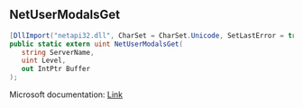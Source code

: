 ## NetUserModalsGet

```csharp
[DllImport("netapi32.dll", CharSet = CharSet.Unicode, SetLastError = true)]
public static extern uint NetUserModalsGet(
   string ServerName,
   uint Level,
   out IntPtr Buffer
);
```

Microsoft documentation: [Link](https://docs.microsoft.com/en-us/windows/win32/api/lmaccess/nf-lmaccess-netusermodalsget)
